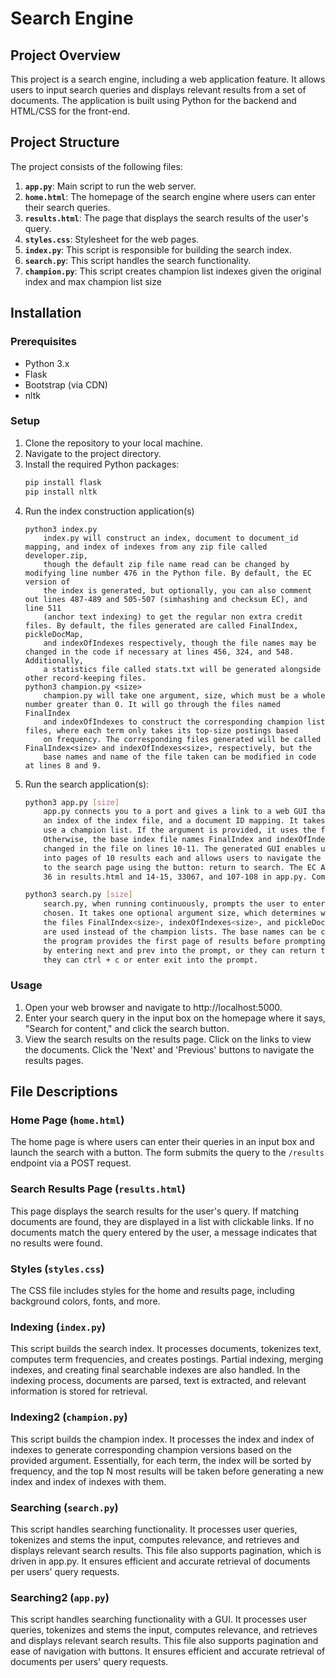 # Search Engine

## Project Overview
This project is a search engine, including a web application feature. It allows users to input search queries and displays relevant results from a set of documents. The application is built using Python for the backend and HTML/CSS for the front-end.

## Project Structure
The project consists of the following files:

1. **`app.py`**: Main script to run the web server.
2. **`home.html`**: The homepage of the search engine where users can enter their search queries.
3. **`results.html`**: The page that displays the search results of the user's query.
4. **`styles.css`**: Stylesheet for the web pages.
5. **`index.py`**: This script is responsible for building the search index.
6. **`search.py`**: This script handles the search functionality.
7. **`champion.py`**: This script creates champion list indexes given the original index and max champion list size

## Installation

### Prerequisites
- Python 3.x
- Flask
- Bootstrap (via CDN)
- nltk

### Setup
1. Clone the repository to your local machine.
2. Navigate to the project directory.
3. Install the required Python packages:
    ```bash
    pip install flask
    pip install nltk
     ```
4. Run the index construction application(s)
    ```
    python3 index.py
        index.py will construct an index, document to document_id mapping, and index of indexes from any zip file called developer.zip,
        though the default zip file name read can be changed by modifying line number 476 in the Python file. By default, the EC version of 
        the index is generated, but optionally, you can also comment out lines 487-489 and 505-507 (simhashing and checksum EC), and line 511 
        (anchor text indexing) to get the regular non extra credit files. By default, the files generated are called FinalIndex, pickleDocMap, 
        and indexOfIndexes respectively, though the file names may be changed in the code if necessary at lines 456, 324, and 548. Additionally,
        a statistics file called stats.txt will be generated alongside other record-keeping files.
    python3 champion.py <size>
        champion.py will take one argument, size, which must be a whole number greater than 0. It will go through the files named FinalIndex 
        and indexOfIndexes to construct the corresponding champion list files, where each term only takes its top-size postings based
        on frequency. The corresponding files generated will be called FinalIndex<size> and indexOfIndexes<size>, respectively, but the
        base names and name of the file taken can be modified in code at lines 8 and 9.
    ```
5. Run the search application(s):
    ```bash
    python3 app.py [size]
        app.py connects you to a port and gives a link to a web GUI that enables you to search queries, given that you have an index file,
        an index of the index file, and a document ID mapping. It takes one optional argument size, which determines whether or not you
        use a champion list. If the argument is provided, it uses the files FinalIndex<size>, indexOfIndexes<size>, and pickleDocMap to run.
        Otherwise, the base index file names FinalIndex and indexOfIndexes are used instead of the champion lists. The base names can be
        changed in the file on lines 10-11. The generated GUI enables users to search queries in the search bar. It also breaks up the results
        into pages of 10 results each and allows users to navigate the next and previous pages through the next and prev buttons or to return
        to the search page using the button: return to search. The EC AI summary of each url can also be activated by uncommenting out lines
        36 in results.html and 14-15, 33067, and 107-108 in app.py. Commented out by default during interview.
    
    python3 search.py [size]
        search.py, when running continuously, prompts the user to enter a query or to exit the program, providing paged results when the former is
        chosen. It takes one optional argument size, which determines whether or not you use a champion list. If the argument is provided, it uses
        the files FinalIndex<size>, indexOfIndexes<size>, and pickleDocMap to run. Otherwise, the base index file names FinalIndex and indexOfIndexes
        are used instead of the champion lists. The base names can be changed in the file on lines 123-124. When the entered query has results,
        the program provides the first page of results before prompting the user to enter their next actions. The users can navigate between pages
        by entering next and prev into the prompt, or they can return to the search prompt by entering search. When the user wants to exit the program,
        they can ctrl + c or enter exit into the prompt.
    ```

### Usage
1. Open your web browser and navigate to http://localhost:5000.
2. Enter your search query in the input box on the homepage where it says, "Search for content," and click the search button.
3. View the search results on the results page. Click on the links to view the documents. Click the 'Next' and 'Previous' buttons to navigate the results pages. 

## File Descriptions

### Home Page (`home.html`)
The home page is where users can enter their queries in an input box and launch the search with a button. The form submits the query to the `/results` endpoint via a POST request.

### Search Results Page (`results.html`)
This page displays the search results for the user's query. If matching documents are found, they are displayed in a list with clickable links. If no documents match the query entered by the user, a message indicates that no results were found. 

### Styles (`styles.css`)
The CSS file includes styles for the home and results page, including background colors, fonts, and more. 

### Indexing (`index.py`)
This script builds the search index. It processes documents, tokenizes text, computes term frequencies, and creates postings. Partial indexing, merging indexes, and creating final searchable indexes are also handled. In the indexing process, documents are parsed, text is extracted, and relevant information is stored for retrieval. 

### Indexing2 (`champion.py`)
This script builds the champion index. It processes the index and index of indexes to generate corresponding champion versions based on the provided argument. Essentially, for each term, the index will be sorted by frequency, and the top N most results will be taken before generating a new index and index of indexes with them.

### Searching (`search.py`)
This script handles searching functionality. It processes user queries, tokenizes and stems the input, computes relevance, and retrieves and displays relevant search results. This file also supports pagination, which is driven in app.py. It ensures efficient and accurate retrieval of documents per users' query requests.

### Searching2 (`app.py`)
This script handles searching functionality with a GUI. It processes user queries, tokenizes and stems the input, computes relevance, and retrieves and displays relevant search results. This file also supports pagination and ease of navigation with buttons. It ensures efficient and accurate retrieval of documents per users' query requests.
